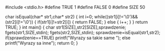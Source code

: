 #include <stdio.h>
#define TRUE 1
#define FALSE 0
#define SIZE 50

char isEqual(char* str1,char* str2)
{
    int i=0;
    while((str1[i]!='\0')&&(str2[i]!='\0'))
    {
        if(str1[i]!=str2[i])
        {
                return FALSE;
        }
        else
        {
                i++;
        }
    }
    return TRUE;
}
int main()
{
    char str1[SIZE],str2[SIZE],sprawdzenie;
    fgets(str1,SIZE,stdin);
    fgets(str2,SIZE,stdin);
    sprawdzenie=isEqual(str1,str2);
    if(sprawdzenie==TRUE)
        printf("Wyrazy sa takie same ");
    else
        printf("Wyrazy sa inne");
    return 0;
}
